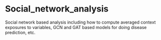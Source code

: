 # Social_network_analysis

Social network based analysis including how to compute averaged context exposures to variables, GCN and GAT based models for doing disease prediction, etc.
